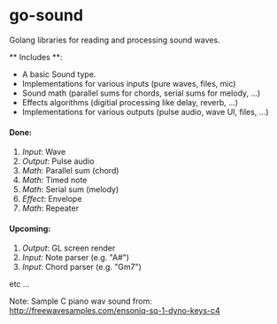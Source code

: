 go-sound
======

Golang libraries for reading and processing sound waves.

** Includes **:

 - A basic Sound type.
 - Implementations for various inputs (pure waves, files, mic)
 - Sound math (parallel sums for chords, serial sums for melody, ...)
 - Effects algorithms (digitial processing like delay, reverb, ...)
 - Implementations for various outputs (pulse audio, wave UI, files, ...)


#### Done:
1. _Input_: Wave
1. _Output_: Pulse audio
1. _Math_: Parallel sum (chord)
1. _Math_: Timed note
1. _Math_: Serial sum (melody)
1. _Effect_: Envelope
1. _Math_: Repeater


#### Upcoming:
1. _Output_: GL screen render
1. _Input_: Note parser (e.g. "A#")
1. _Input_: Chord parser (e.g. "Gm7")

etc ...


Note: Sample C piano wav sound from:
http://freewavesamples.com/ensoniq-sq-1-dyno-keys-c4

